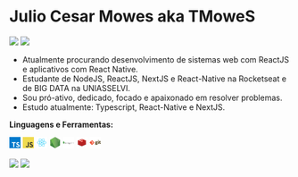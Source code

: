 
# Julio Cesar Mowes aka TMoweS

<p align="center">
  
  [<img src="https://img.shields.io/badge/linkedin-%230077B5.svg?&style=for-the-badge&logo=linkedin&logoColor=white" />](https://www.linkedin.com/in/julio-cesar-mowes/)
  [<img src="https://img.shields.io/badge/gmail-%23D14836.svg?&style=for-the-badge&logo=gmail&logoColor=white" />](mailto:t-mowes@hotmail.com)
</p>

- Atualmente procurando desenvolvimento de sistemas web com ReactJS e aplicativos com React Native.
- Estudante de NodeJS, ReactJS, NextJS e React-Native na Rocketseat e de BIG DATA na UNIASSELVI.
- Sou pró-ativo, dedicado, focado e apaixonado em resolver problemas.
- Estudo atualmente: Typescript, React-Native e NextJS.

**Linguagens e Ferramentas:**

<code><img height="20" src="https://raw.githubusercontent.com/github/explore/80688e429a7d4ef2fca1e82350fe8e3517d3494d/topics/typescript/typescript.png"></code>
<code><img height="20" src="https://raw.githubusercontent.com/github/explore/80688e429a7d4ef2fca1e82350fe8e3517d3494d/topics/javascript/javascript.png"></code>
<code><img height="20" src="https://raw.githubusercontent.com/github/explore/80688e429a7d4ef2fca1e82350fe8e3517d3494d/topics/react/react.png"></code>
<code><img height="20" src="https://raw.githubusercontent.com/github/explore/80688e429a7d4ef2fca1e82350fe8e3517d3494d/topics/nodejs/nodejs.png"></code>
<code><img height="20" src="https://raw.githubusercontent.com/github/explore/80688e429a7d4ef2fca1e82350fe8e3517d3494d/topics/mongodb/mongodb.png"></code>
<code><img height="20" src="https://raw.githubusercontent.com/github/explore/80688e429a7d4ef2fca1e82350fe8e3517d3494d/topics/redis/redis.png"></code>
<code><img height="20" src="https://raw.githubusercontent.com/github/explore/80688e429a7d4ef2fca1e82350fe8e3517d3494d/topics/git/git.png"></code>

<p>
  <img align="center" src="https://github-readme-stats.vercel.app/api?username=tmowes&show_icons=true&theme=dracula&line_height=27">
  <img align="center" src="https://github-readme-stats.vercel.app/api/top-langs/?username=tmowes&hide=css,java,html&theme=dracula">
</p>



<!--
**tmowes/tmowes** is a ✨ _special_ ✨ repository because its `README.md` (this file) appears on your GitHub profile.

Here are some ideas to get you started:

- 🔭 I’m currently working on ...
- 🌱 I’m currently learning ...
- 👯 I’m looking to collaborate on ...
- 🤔 I’m looking for help with ...
- 💬 Ask me about ...
- 📫 How to reach me: ...
- 😄 Pronouns: ...
- ⚡ Fun fact: ...
-->
